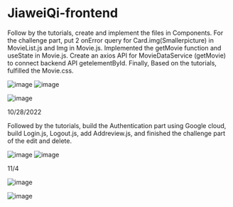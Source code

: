 # JiaweiQi-frontend



Follow by the tutorials, create and implement the files in Components. For the challenge part, put 2 onError query for Card.img(Smallerpicture) in MovieList.js and Img in Movie.js. Implemented the getMovie function and useState in Movie.js. Create an axios API for MovieDataService (getMovie) to connect backend API getelementById. Finally, Based on the tutorials, fulfilled the Movie.css.



![image](https://media.github.khoury.northeastern.edu/user/10747/files/cdcc9351-8e8a-4b4f-b752-36e1757c4d5f)
![image](https://media.github.khoury.northeastern.edu/user/10747/files/214dfdb1-f819-451e-b320-d06842236712)

![image](https://media.github.khoury.northeastern.edu/user/10747/files/54e9be9b-684c-4d60-bc87-a795c785ede8)



10/28/2022



Followed by the tutorials, build the Authentication part using Google cloud, build Login.js, Logout.js, add Addreview.js, and finished the challenge part of the edit and delete.

![image](https://media.github.khoury.northeastern.edu/user/10747/files/e9dc804b-6531-4dc0-8e7a-f0c87e2cc020)
![image](https://media.github.khoury.northeastern.edu/user/10747/files/58ce30f7-dd7d-4355-99d1-b8d44eac1bd7)



11/4

![image](https://media.github.khoury.northeastern.edu/user/10747/files/59a4da36-3e7c-4cb8-85f7-89bd0c9b8411)

![image](https://media.github.khoury.northeastern.edu/user/10747/files/25123d0a-ec32-42d9-a3ea-fb6eecf1bbd2)

